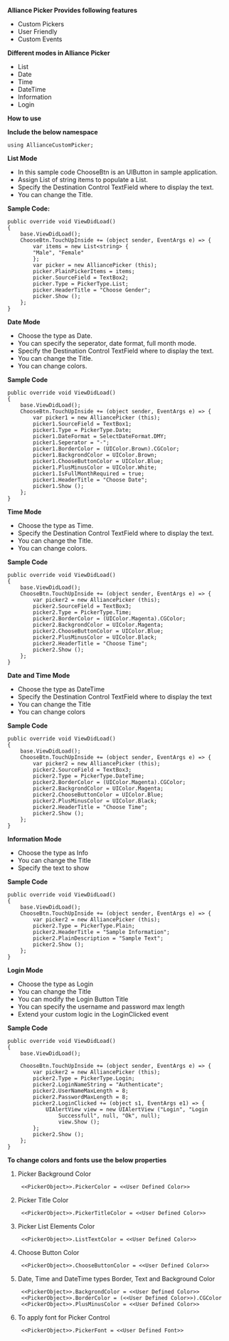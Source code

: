 **Alliance Picker Provides following features**

- Custom Pickers
- User Friendly
- Custom Events

**Different modes in Alliance Picker**

- List
- Date
- Time
- DateTime
- Information
- Login

**How to use**

**Include the below namespace**

    using AllianceCustomPicker;

**List Mode**

- In this sample code ChooseBtn is an UIButton in sample application.
- Assign List of string items to populate a List.
- Specify the Destination Control TextField where to display the text.
- You can change the Title.

**Sample Code:**

    public override void ViewDidLoad() 
    {
    	base.ViewDidLoad();
    	ChooseBtn.TouchUpInside += (object sender, EventArgs e) => {
    		var items = new List<string> {
    		"Male", "Female"
    		};
    		var picker = new AlliancePicker (this);
    		picker.PlainPickerItems = items;
    		picker.SourceField = TextBox2;
    		picker.Type = PickerType.List;
    		picker.HeaderTitle = "Choose Gender";
    		picker.Show ();
    	};
    }

**Date Mode**

- Choose the type as Date.
- You can specify the seperator, date format, full month mode.
- Specify the Destination Control TextField where to display the text.
- You can change the Title.
- You can change colors.

**Sample Code**

    public override void ViewDidLoad()
    {
        base.ViewDidLoad();
        ChooseBtn.TouchUpInside += (object sender, EventArgs e) => {
            var picker1 = new AlliancePicker (this);
            picker1.SourceField = TextBox1;
            picker1.Type = PickerType.Date;
            picker1.DateFormat = SelectDateFormat.DMY;
            picker1.Seperator = "-";
            picker1.BorderColor = (UIColor.Brown).CGColor;
            picker1.BackgrondColor = UIColor.Brown;
            picker1.ChooseButtonColor = UIColor.Blue;
            picker1.PlusMinusColor = UIColor.White;
            picker1.IsFullMonthRequired = true;
            picker1.HeaderTitle = "Choose Date";
            picker1.Show ();
        };
    }

**Time Mode**

- Choose the type as Time.
- Specify the Destination Control TextField where to display the text.
- You can change the Title.
- You can change colors.

**Sample Code**

    public override void ViewDidLoad()
    {
        base.ViewDidLoad();
        ChooseBtn.TouchUpInside += (object sender, EventArgs e) => {
            var picker2 = new AlliancePicker (this);
            picker2.SourceField = TextBox3;
            picker2.Type = PickerType.Time;
            picker2.BorderColor = (UIColor.Magenta).CGColor;
            picker2.BackgrondColor = UIColor.Magenta;
            picker2.ChooseButtonColor = UIColor.Blue;
            picker2.PlusMinusColor = UIColor.Black;
            picker2.HeaderTitle = "Choose Time";
            picker2.Show ();
        };
    }

**Date and Time Mode**

- Choose the type as DateTime
- Specify the Destination Control TextField where to display the text
- You can change the Title
- You can change colors

**Sample Code**

    public override void ViewDidLoad()
    {
        base.ViewDidLoad();
        ChooseBtn.TouchUpInside += (object sender, EventArgs e) => {
            var picker2 = new AlliancePicker (this);
            picker2.SourceField = TextBox3;
            picker2.Type = PickerType.DateTime;
            picker2.BorderColor = (UIColor.Magenta).CGColor;
            picker2.BackgrondColor = UIColor.Magenta;
            picker2.ChooseButtonColor = UIColor.Blue;
            picker2.PlusMinusColor = UIColor.Black;
            picker2.HeaderTitle = "Choose Time";
            picker2.Show ();
        };
    }

**Information Mode**

- Choose the type as Info
- You can change the Title
- Specify the text to show

**Sample Code**

	public override void ViewDidLoad()
    {
        base.ViewDidLoad();
        ChooseBtn.TouchUpInside += (object sender, EventArgs e) => {
            var picker2 = new AlliancePicker (this);
            picker2.Type = PickerType.Plain;
            picker2.HeaderTitle = "Sample Information";
            picker2.PlainDescription = "Sample Text";
            picker2.Show ();
        };
    }

**Login Mode**

- Choose the type as Login
- You can change the Title
- You can modify the Login Button Title
- You can specify the username and password max length
- Extend your custom logic in the LoginClicked event

**Sample Code**

	public override void ViewDidLoad()
    {
        base.ViewDidLoad();

        ChooseBtn.TouchUpInside += (object sender, EventArgs e) => {
            var picker2 = new AlliancePicker (this);
            picker2.Type = PickerType.Login;
            picker2.LoginNameString = "Authenticate";
            picker2.UserNameMaxLength = 8;
            picker2.PasswordMaxLength = 8;
            picker2.LoginClicked += (object s1, EventArgs e1) => {
                UIAlertView view = new UIAlertView ("Login", "Login
                    Successfull", null, "Ok", null);
                    view.Show ();
            };
            picker2.Show ();
        };
    }

**To change colors and fonts use the below properties**

1. Picker Background Color

        <<PickerObject>>.PickerColor = <<User Defined Color>>

2. Picker Title Color

    	<<PickerObject>>.PickerTitleColor = <<User Defined Color>>

3. Picker List Elements Color

        <<PickerObject>>.ListTextColor = <<User Defined Color>>

4. Choose Button Color

		<<PickerObject>>.ChooseButtonColor = <<User Defined Color>>

5. Date, Time and DateTime types Border, Text and Background Color

		<<PickerObject>>.BackgrondColor = <<User Defined Color>>
   		<<PickerObject>>.BorderColor = (<<User Defined Color>>).CGColor
    	<<PickerObject>>.PlusMinusColor = <<User Defined Color>>

6. To apply font for Picker Control

		<<PickerObject>>.PickerFont = <<User Defined Font>>